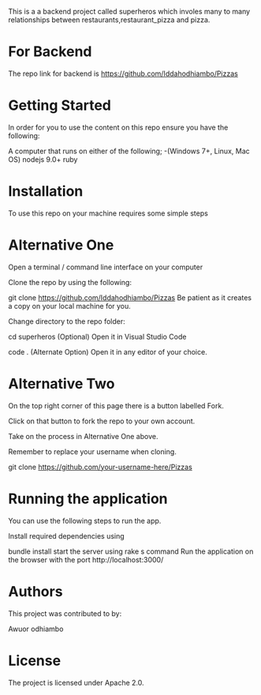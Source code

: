 This is a a backend project called superheros which involes many to many relationships between restaurants,restaurant_pizza and pizza.

# For Backend
The repo link for backend is https://github.com/Iddahodhiambo/Pizzas
# Getting Started
In order for you to use the content on this repo ensure you have the following:

A computer that runs on either of the following; -(Windows 7+, Linux, Mac OS)
nodejs 9.0+
ruby
# Installation
To use this repo on your machine requires some simple steps

# Alternative One
Open a terminal / command line interface on your computer

Clone the repo by using the following:

  git clone https://github.com/Iddahodhiambo/Pizzas
Be patient as it creates a copy on your local machine for you.

Change directory to the repo folder:

  cd superheros
(Optional) Open it in Visual Studio Code

  code .
(Alternate Option) Open it in any editor of your choice.

# Alternative Two
On the top right corner of this page there is a button labelled Fork.

Click on that button to fork the repo to your own account.

Take on the process in Alternative One above.

Remember to replace your username when cloning.

  git clone https://github.com/your-username-here/Pizzas
# Running the application
You can use the following steps to run the app.

Install required dependencies using

bundle install
start the server using rake s command
Run the application on the browser with the port http://localhost:3000/

# Authors
This project was contributed to by:

Awuor odhiambo
 
 # License
The project is licensed under Apache 2.0.